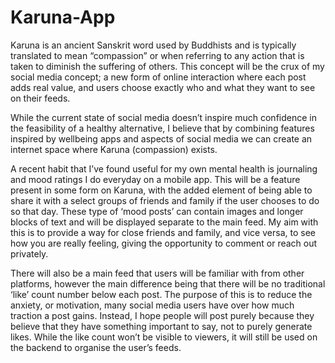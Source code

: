 # Karuna-App
Karuna is an ancient Sanskrit word used by Buddhists and is typically translated to mean “compassion” or when referring to any action that is taken to diminish the suffering of others. This concept will be the crux of my social media concept; a new form of online interaction where each post adds real value, and users choose exactly who and what they want to see on their feeds.

While the current state of social media doesn’t inspire much confidence in the feasibility of a healthy alternative, I believe that by combining features inspired by wellbeing apps and aspects of social media we can create an internet space where Karuna (compassion) exists.

A recent habit that I’ve found useful for my own mental health is journaling and mood ratings I do everyday on a mobile app. This will be a feature present in some form on Karuna, with the added element of being able to share it with a select groups of friends and family if the user chooses to do so that day. These type of ‘mood posts’ can contain images and longer blocks of text and will be displayed separate to the main feed. My aim with this is to provide a way for close friends and family, and vice versa, to see how you are really feeling, giving the opportunity to comment or reach out privately.
 
There will also be a main feed that users will be familiar with from other platforms, however the main difference being that there will be no traditional ‘like’ count number below each post. The purpose of this is to reduce the anxiety, or motivation, many social media users have over how much traction a post gains. Instead, I hope people will post purely because they believe that they have something important to say, not to purely generate likes. While the like count won’t be visible to viewers, it will still be used on the backend to organise the user’s feeds.